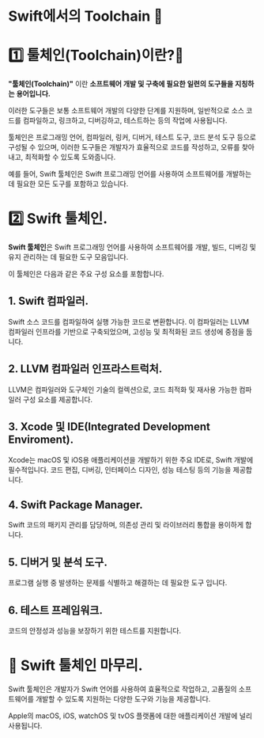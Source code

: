 # Swift에서의 Toolchain 🤿

# 1️⃣ 툴체인(Toolchain)이란?🤔

**"툴체인(Toolchain)"** 이란 **소프트웨어 개발 및 구축에 필요한 일련의 도구들을 지칭하는 용어입니다.**

이러한 도구들은 보통 소프트웨어 개발의 다양한 단계를 지원하며, 일반적으로 소스 코드를 컴파일하고, 링크하고, 디버깅하고, 테스트하는 등의 작업에 사용됩니다.

툴체인은 프로그래밍 언어, 컴파일러, 링커, 디버거, 테스트 도구, 코드 분석 도구 등으로 구성될 수 있으며, 이러한 도구들은 개발자가 효율적으로 코드를 작성하고, 오류를 찾아내고, 최적화할 수 있도록 도와줍니다.

예를 들어, Swift 툴체인은 Swift 프로그래밍 언어를 사용하여 소프트웨어를 개발하는 데 필요한 모든 도구를 포함하고 있습니다.

# 2️⃣ Swift 툴체인.

**Swift 툴체인**은 Swift 프로그래밍 언어를 사용하여 소프트웨어를 개발, 빌드, 디버깅 및 유지 관리하는 데 필요한 도구 모음입니다.

이 툴체인은 다음과 같은 주요 구성 요소를 포함합니다.

## 1. Swift 컴파일러.

Swift 소스 코드를 컴파일하여 실행 가능한 코드로 변환합니다.
이 컴파일러는 LLVM 컴파일러 인프라를 기반으로 구축되었으며, 고성능 및 최적화된 코드 생성에 중점을 둡니다.

## 2. LLVM 컴파일러 인프라스트럭처.

LLVM은 컴파일러와 도구체인 기술의 컬렉션으로, 코드 최적화 및 재사용 가능한 컴파일러 구성 요소를 제공합니다.

## 3. Xcode 및 IDE(Integrated Development Enviroment).

Xcode는 macOS 및 iOS용 애플리케이션을 개발하기 위한 주요 IDE로, Swift 개발에 필수적입니다.
코드 편집, 디버깅, 인터페이스 디자인, 성능 테스팅 등의 기능을 제공합니다.

## 4. Swift Package Manager.

Swift 코드의 패키지 관리를 담당하며, 의존성 관리 및 라이브러리 통합을 용이하게 합니다.

## 5. 디버거 및 분석 도구.

프로그램 실행 중 발생하는 문제를 식별하고 해결하는 데 필요한 도구 입니다.

## 6. 테스트 프레임워크.

코드의 안정성과 성능을 보장하기 위한 테스트를 지원합니다.

# 💯 Swift 툴체인 마무리.

Swift 툴체인은 개발자가 Swift 언어를 사용하여 효율적으로 작업하고, 고품질의 소프트웨어를 개발할 수 있도록 지원하는 다양한 도구와 기능을 제공합니다.

Apple의 macOS, iOS, watchOS 및 tvOS 플랫폼에 대한 애플리케이션 개발에 널리 사용됩니다.

